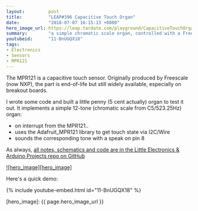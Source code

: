 ```yaml
---
layout:         post
title:          "LEAP#396 Capacitive Touch Organ"
date:           "2018-07-07 16:15:13 +0800"
hero_image_url: https://leap.tardate.com/playground/CapacitiveTouchOrgan/assets/CapacitiveTouchOrgan_build.jpg
summary:        "a simple chromatic scale organ, controlled with a Freescale/NXP MPR121 Proximity Capacitive Touch Sensor and an Arduino"
youtubeid:      "11-BnUGQX18"
tags:
- Electronics
- Sensors
- MPR121
---
```


The MPR121 is a capacitive touch sensor.
Originally produced by Freescale (now NXP), the part is end-of-life but still widely available, especially on breakout boards.

I wrote some code and built a little penny (5 cent actually) organ to test it out.
It implements a simple 12-tone (chromatic scale from C5/523.25Hz) organ:

* on interrupt from the MPR121..
* uses the Adafruit_MPR121 library to get touch state via I2C/Wire
* sounds the corresponding tone with a speak on pin 8

As always, [all notes, schematics and code are in the Little Electronics & Arduino Projects repo on GitHub][project]

[![hero_image][hero_image]][project]

Here's a quick demo:

{% include youtube-embed.html id="11-BnUGQX18" %}

[leap]: https://leap.tardate.com
[project]: https://github.com/tardate/LittleArduinoProjects/tree/master/playground/CapacitiveTouchOrgan
[hero_image]: {{ page.hero_image_url }}
